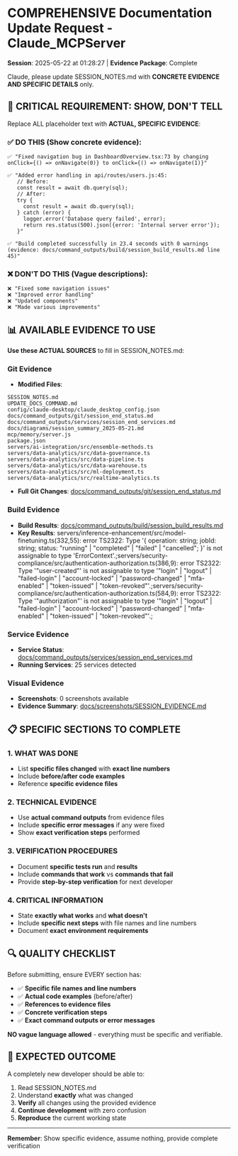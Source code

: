 # COMPREHENSIVE Documentation Update Request - Claude_MCPServer

**Session**: 2025-05-22 at 01:28:27 | **Evidence Package**: Complete

Claude, please update SESSION_NOTES.md with **CONCRETE EVIDENCE AND SPECIFIC DETAILS** only.

## 🎯 CRITICAL REQUIREMENT: SHOW, DON'T TELL

Replace ALL placeholder text with **ACTUAL, SPECIFIC EVIDENCE**:

### ✅ DO THIS (Show concrete evidence):
```
✅ "Fixed navigation bug in DashboardOverview.tsx:73 by changing onClick={() => onNavigate(0)} to onClick={() => onNavigate(1)}"

✅ "Added error handling in api/routes/users.js:45:
   // Before: 
   const result = await db.query(sql);
   // After:
   try {
     const result = await db.query(sql);
   } catch (error) {
     logger.error('Database query failed', error);
     return res.status(500).json({error: 'Internal server error'});
   }"

✅ "Build completed successfully in 23.4 seconds with 0 warnings (evidence: docs/command_outputs/build/session_build_results.md line 45)"
```

### ❌ DON'T DO THIS (Vague descriptions):
```
❌ "Fixed some navigation issues"
❌ "Improved error handling"  
❌ "Updated components"
❌ "Made various improvements"
```

## 📊 AVAILABLE EVIDENCE TO USE

**Use these ACTUAL SOURCES** to fill in SESSION_NOTES.md:

### Git Evidence
- **Modified Files**: 
```
SESSION_NOTES.md
UPDATE_DOCS_COMMAND.md
config/claude-desktop/claude_desktop_config.json
docs/command_outputs/git/session_end_status.md
docs/command_outputs/services/session_end_services.md
docs/diagrams/session_summary_2025-05-21.md
mcp/memory/server.js
package.json
servers/ai-integration/src/ensemble-methods.ts
servers/data-analytics/src/data-governance.ts
servers/data-analytics/src/data-pipeline.ts
servers/data-analytics/src/data-warehouse.ts
servers/data-analytics/src/ml-deployment.ts
servers/data-analytics/src/realtime-analytics.ts
```
- **Full Git Changes**: [docs/command_outputs/git/session_end_status.md](docs/command_outputs/git/session_end_status.md)

### Build Evidence  
- **Build Results**: [docs/command_outputs/build/session_build_results.md](docs/command_outputs/build/session_build_results.md)
- **Key Results**: servers/inference-enhancement/src/model-finetuning.ts(332,55): error TS2322: Type '{ operation: string; jobId: string; status: "running" | "completed" | "failed" | "cancelled"; }' is not assignable to type 'ErrorContext'.;servers/security-compliance/src/authentication-authorization.ts(386,9): error TS2322: Type '"user-created"' is not assignable to type '"login" | "logout" | "failed-login" | "account-locked" | "password-changed" | "mfa-enabled" | "token-issued" | "token-revoked"'.;servers/security-compliance/src/authentication-authorization.ts(584,9): error TS2322: Type '"authorization"' is not assignable to type '"login" | "logout" | "failed-login" | "account-locked" | "password-changed" | "mfa-enabled" | "token-issued" | "token-revoked"'.;

### Service Evidence
- **Service Status**: [docs/command_outputs/services/session_end_services.md](docs/command_outputs/services/session_end_services.md)
- **Running Services**:       25 services detected

### Visual Evidence
- **Screenshots**:        0 screenshots available
- **Evidence Summary**: [docs/screenshots/SESSION_EVIDENCE.md](docs/screenshots/SESSION_EVIDENCE.md)

## 📋 SPECIFIC SECTIONS TO COMPLETE

### 1. WHAT WAS DONE
- List **specific files changed** with **exact line numbers**
- Include **before/after code examples** 
- Reference **specific evidence files**

### 2. TECHNICAL EVIDENCE
- Use **actual command outputs** from evidence files
- Include **specific error messages** if any were fixed
- Show **exact verification steps** performed

### 3. VERIFICATION PROCEDURES
- Document **specific tests run** and **results**
- Include **commands that work** vs **commands that fail**
- Provide **step-by-step verification** for next developer

### 4. CRITICAL INFORMATION  
- State **exactly what works** and **what doesn't**
- Include **specific next steps** with file names and line numbers
- Document **exact environment requirements**

## 🔍 QUALITY CHECKLIST

Before submitting, ensure EVERY section has:
- ✅ **Specific file names and line numbers**
- ✅ **Actual code examples** (before/after)
- ✅ **References to evidence files**
- ✅ **Concrete verification steps**
- ✅ **Exact command outputs or error messages**

**NO vague language allowed** - everything must be specific and verifiable.

## 🎯 EXPECTED OUTCOME

A completely new developer should be able to:
1. Read SESSION_NOTES.md 
2. Understand **exactly** what was changed
3. **Verify** all changes using the provided evidence
4. **Continue development** with zero confusion
5. **Reproduce** the current working state

---
**Remember**: Show specific evidence, assume nothing, provide complete verification
